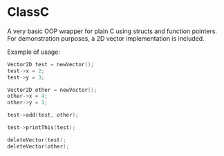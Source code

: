 # ClassC
A very basic OOP wrapper for plain C using structs and function pointers. For demonstration purposes, a 2D vector implementation is included.

Example of usage:

```C
Vector2D test = newVector();
test->x = 2;
test->y = 3;

Vector2D other = newVector();
other->x = 4;
other->y = 1;

test->add(test, other);

test->printThis(test);

deleteVector(test);
deleteVector(other);
```
